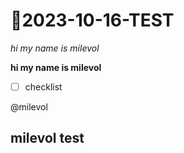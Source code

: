 # 🍮2023-10-16-TEST

*hi my name is milevol*

**hi my name is milevol**

- [ ] checklist

@milevol

## milevol test
